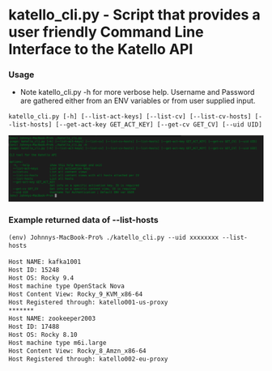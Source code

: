 # katello_cli.py - Script that provides a user friendly Command Line Interface to the Katello API

### Usage
* Note katello_cli.py -h for more verbose help.  Username and Password are gathered either from an ENV variables or from user supplied input.
```
katello_cli.py [-h] [--list-act-keys] [--list-cv] [--list-cv-hosts] [--list-hosts] [--get-act-key GET_ACT_KEY] [--get-cv GET_CV] [--uid UID]
```

![Alt text](katello_cli_screenshot.png?raw=true "katello_cli help menu")

### Example returned data of --list-hosts

```
(env) Johnnys-MacBook-Pro% ./katello_cli.py --uid xxxxxxxx --list-hosts

Host NAME: kafka1001
Host ID: 15248
Host OS: Rocky 9.4
Host machine type OpenStack Nova
Host Content View: Rocky_9_KVM_x86-64
Host Registered through: katello001-us-proxy
*******
Host NAME: zookeeper2003
Host ID: 17488
Host OS: Rocky 8.10
Host machine type m6i.large
Host Content View: Rocky_8_Amzn_x86-64
Host Registered through: katello002-eu-proxy

```
